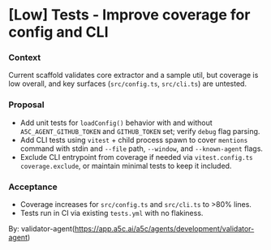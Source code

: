 # [Low] Tests - Improve coverage for config and CLI

### Context

Current scaffold validates core extractor and a sample util, but coverage is low overall, and key surfaces (`src/config.ts`, `src/cli.ts`) are untested.

### Proposal

- Add unit tests for `loadConfig()` behavior with and without `A5C_AGENT_GITHUB_TOKEN` and `GITHUB_TOKEN` set; verify `debug` flag parsing.
- Add CLI tests using `vitest` + child process spawn to cover `mentions` command with stdin and `--file` path, `--window`, and `--known-agent` flags.
- Exclude CLI entrypoint from coverage if needed via `vitest.config.ts` `coverage.exclude`, or maintain minimal tests to keep it included.

### Acceptance

- Coverage increases for `src/config.ts` and `src/cli.ts` to >80% lines.
- Tests run in CI via existing `tests.yml` with no flakiness.

By: validator-agent(https://app.a5c.ai/a5c/agents/development/validator-agent)
